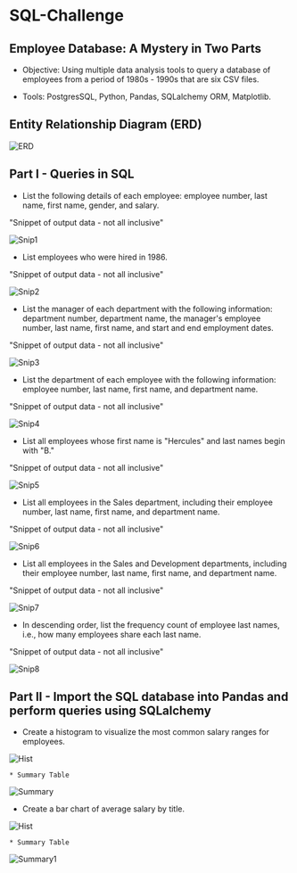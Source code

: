 # SQL-Challenge

## Employee Database: A Mystery in Two Parts

* Objective: Using multiple data analysis tools to query a database of employees from a period of 1980s - 1990s that are six CSV files.

* Tools: PostgresSQL, Python, Pandas, SQLalchemy ORM, Matplotlib.

## Entity Relationship Diagram (ERD)

![ERD](images/ERD.png)


## Part I - Queries in SQL

* List the following details of each employee: employee number, last name, first name, gender, and salary.

"Snippet of output data - not all inclusive"

![Snip1](images/snippet1.png)


* List employees who were hired in 1986.

"Snippet of output data - not all inclusive"

![Snip2](images/snippet2.png)


* List the manager of each department with the following information: department number, department name, the manager's employee number, last name, first name, and start and end employment dates.

"Snippet of output data - not all inclusive"

![Snip3](images/snippet3.png)


* List the department of each employee with the following information: employee number, last name, first name, and department name.

"Snippet of output data - not all inclusive"

![Snip4](images/snippet4.png)


* List all employees whose first name is "Hercules" and last names begin with "B."

"Snippet of output data - not all inclusive"

![Snip5](images/snippet5.png)


* List all employees in the Sales department, including their employee number, last name, first name, and department name.

"Snippet of output data - not all inclusive"

![Snip6](images/snippet6.png)


* List all employees in the Sales and Development departments, including their employee number, last name, first name, and department name.

"Snippet of output data - not all inclusive"

![Snip7](images/snippet7.png)


* In descending order, list the frequency count of employee last names, i.e., how many employees share each last name.

"Snippet of output data - not all inclusive"

![Snip8](images/snippet8.png)



## Part II - Import the SQL database into Pandas and perform queries using SQLalchemy

* Create a histogram to visualize the most common salary ranges for employees.

![Hist](images/histogram.png)

	* Summary Table

![Summary](images/salary_summary.png)


* Create a bar chart of average salary by title.

![Hist](images/bar.png)

	* Summary Table

![Summary1](images/avg_salary.png)

